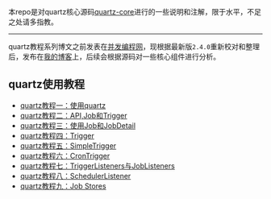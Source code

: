 本repo是对quartz核心源码[quartz-core](https://github.com/quartz-scheduler/quartz)进行的一些说明和注解，限于水平，不足之处请多指教。

---

quartz教程系列博文之前发表在[并发编程网](http://ifeve.com/quartz-tutorial-using-quartz/)，现根据最新版`2.4.0`重新校对和整理后，发布在[我的博客](https://nkcoder.github.io/)上，后续会根据源码对一些核心组件进行分析。

## quartz使用教程

- [quartz教程一：使用quartz](https://nkcoder.github.io/2019/03/18/quartz-tutorial-1/)
- [quartz教程二：API,Job和Trigger](https://nkcoder.github.io/2019/03/18/quartz-tutorial-2/)
- [quartz教程三：使用Job和JobDetail](https://nkcoder.github.io/2019/03/18/quartz-tutorial-3/)
- [quartz教程四：Trigger](quartz教程四：Trigger)
- [quartz教程五：SimpleTrigger](quartz教程五：SimpleTrigger)
- [quartz教程六：CronTrigger](https://nkcoder.github.io/2019/03/28/quartz-tutorial-6/)
- [quartz教程七：TriggerListeners与JobListeners](https://nkcoder.github.io/2019/03/29/quartz-tutorial-7/)
- [quartz教程八：SchedulerListener](https://nkcoder.github.io/2019/03/29/quartz-tutorial-8/)
- [quartz教程九：Job Stores](https://nkcoder.github.io/2019/04/08/quartz-tutorial-9/)
